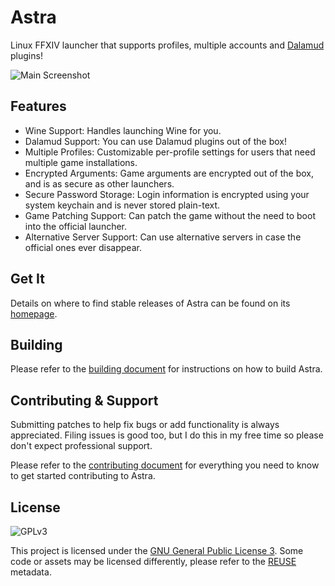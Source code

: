 # Astra

Linux FFXIV launcher that supports profiles, multiple accounts and [Dalamud](https://github.com/goatcorp/Dalamud)
plugins!

![Main Screenshot](https://xiv.zone/software/astra/main-screenshot.png)

## Features

* Wine Support: Handles launching Wine for you.
* Dalamud Support: You can use Dalamud plugins out of the box!
* Multiple Profiles: Customizable per-profile settings for users that need multiple game installations.
* Encrypted Arguments: Game arguments are encrypted out of the box, and is as secure as other launchers.
* Secure Password Storage: Login information is encrypted using your system keychain and is never stored plain-text.
* Game Patching Support: Can patch the game without the need to boot into the official launcher.
* Alternative Server Support: Can use alternative servers in case the official ones ever disappear. 

## Get It

Details on where to find stable releases of Astra can be found on its [homepage](https://xiv.zone/astra/install).

## Building

Please refer to the [building document](BUILDING.md) for instructions on how to build Astra.

## Contributing & Support

Submitting patches to help fix bugs or add functionality is always appreciated. Filing issues is good too, but I do this in my free time so please don't expect professional support.

Please refer to the [contributing document](CONTRIBUTING.md) for everything you need to know to get started contributing to Astra.

## License

![GPLv3](https://www.gnu.org/graphics/gplv3-127x51.png)

This project is licensed under the [GNU General Public License 3](LICENSE). Some code or assets may be licensed differently, please refer to the [REUSE](https://reuse.software/spec/) metadata.
